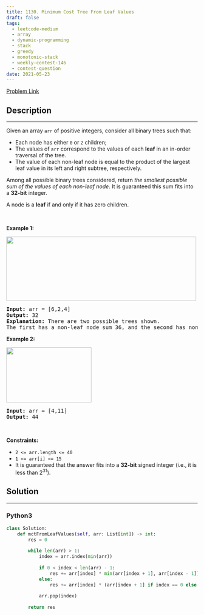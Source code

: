 ```yaml
---
title: 1130. Minimum Cost Tree From Leaf Values
draft: false
tags: 
  - leetcode-medium
  - array
  - dynamic-programming
  - stack
  - greedy
  - monotonic-stack
  - weekly-contest-146
  - contest-question
date: 2021-05-23
---
```


[Problem Link](https://leetcode.com/problems/minimum-cost-tree-from-leaf-values/)

## Description

---
<p>Given an array <code>arr</code> of positive integers, consider all binary trees such that:</p>

<ul>
	<li>Each node has either <code>0</code> or <code>2</code> children;</li>
	<li>The values of <code>arr</code> correspond to the values of each <strong>leaf</strong> in an in-order traversal of the tree.</li>
	<li>The value of each non-leaf node is equal to the product of the largest leaf value in its left and right subtree, respectively.</li>
</ul>

<p>Among all possible binary trees considered, return <em>the smallest possible sum of the values of each non-leaf node</em>. It is guaranteed this sum fits into a <strong>32-bit</strong> integer.</p>

<p>A node is a <strong>leaf</strong> if and only if it has zero children.</p>

<p>&nbsp;</p>
<p><strong class="example">Example 1:</strong></p>
<img alt="" src="https://assets.leetcode.com/uploads/2021/08/10/tree1.jpg" style="width: 500px; height: 169px;" />
<pre>
<strong>Input:</strong> arr = [6,2,4]
<strong>Output:</strong> 32
<strong>Explanation:</strong> There are two possible trees shown.
The first has a non-leaf node sum 36, and the second has non-leaf node sum 32.
</pre>

<p><strong class="example">Example 2:</strong></p>
<img alt="" src="https://assets.leetcode.com/uploads/2021/08/10/tree2.jpg" style="width: 224px; height: 145px;" />
<pre>
<strong>Input:</strong> arr = [4,11]
<strong>Output:</strong> 44
</pre>

<p>&nbsp;</p>
<p><strong>Constraints:</strong></p>

<ul>
	<li><code>2 &lt;= arr.length &lt;= 40</code></li>
	<li><code>1 &lt;= arr[i] &lt;= 15</code></li>
	<li>It is guaranteed that the answer fits into a <strong>32-bit</strong> signed integer (i.e., it is less than 2<sup>31</sup>).</li>
</ul>


## Solution

---
### Python3
``` py title='minimum-cost-tree-from-leaf-values'
class Solution:
    def mctFromLeafValues(self, arr: List[int]) -> int:
        res = 0
        
        while len(arr) > 1:
            index = arr.index(min(arr))
            
            if 0 < index < len(arr) - 1:
                res += arr[index] * min(arr[index + 1], arr[index - 1])
            else:
                res += arr[index] * (arr[index + 1] if index == 0 else arr[index - 1])
            
            arr.pop(index)
        
        return res
```

